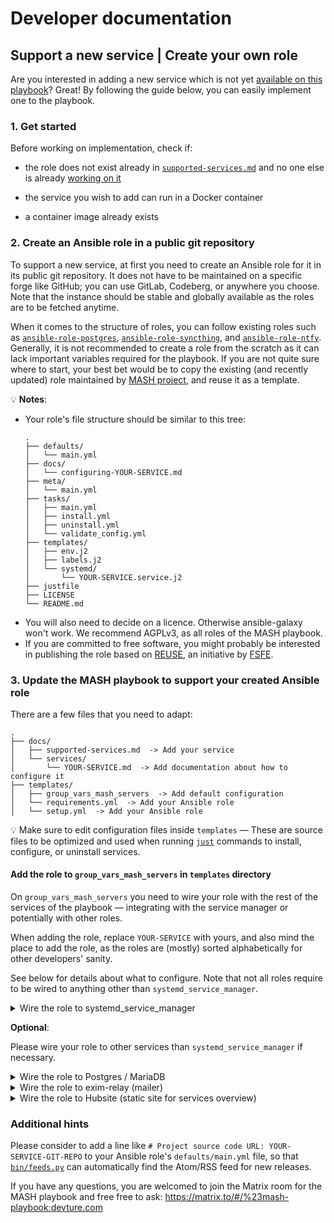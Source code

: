 <!--
SPDX-FileCopyrightText: 2024 Bergrübe
SPDX-FileCopyrightText: 2024 Slavi Pantaleev
SPDX-FileCopyrightText: 2025 Suguru Hirahara

SPDX-License-Identifier: AGPL-3.0-or-later
-->

# Developer documentation

## Support a new service | Create your own role

Are you interested in adding a new service which is not yet [available on this playbook](supported-services.md)? Great! By following the guide below, you can easily implement one to the playbook.

### 1. Get started

Before working on implementation, check if:

- the role does not exist already in [`supported-services.md`](supported-services.md) and no one else is already [working on it](https://github.com/mother-of-all-self-hosting/mash-playbook/pulls)

- the service you wish to add can run in a Docker container

- a container image already exists

### 2. Create an Ansible role in a public git repository

To support a new service, at first you need to create an Ansible role for it in its public git repository. It does not have to be maintained on a specific forge like GitHub; you can use GitLab, Codeberg, or anywhere you choose. Note that the instance should be stable and globally available as the roles are to be fetched anytime.

When it comes to the structure of roles, you can follow existing roles such as [`ansible-role-postgres`](https://github.com/mother-of-all-self-hosting/ansible-role-postgres), [`ansible-role-syncthing`](https://github.com/mother-of-all-self-hosting/ansible-role-syncthing), and [`ansible-role-ntfy`](https://github.com/mother-of-all-self-hosting/ansible-role-ntfy). Generally, it is not recommended to create a role from the scratch as it can lack important variables required for the playbook. If you are not quite sure where to start, your best bet would be to copy the existing (and recently updated) role maintained by [MASH project](https://github.com/mother-of-all-self-hosting), and reuse it as a template.

💡 **Notes**:
- Your role's file structure should be similar to this tree:
    ```
    .
    ├── defaults/
    │   └── main.yml
    ├── docs/
    │   └── configuring-YOUR-SERVICE.md
    ├── meta/
    │   └── main.yml
    ├── tasks/
    │   ├── main.yml
    │   ├── install.yml
    │   ├── uninstall.yml
    │   └── validate_config.yml
    ├── templates/
    │   ├── env.j2
    │   ├── labels.j2
    │   └── systemd/
    │       └── YOUR-SERVICE.service.j2
    ├── justfile
    ├── LICENSE
    └── README.md
    ```
- You will also need to decide on a licence. Otherwise ansible-galaxy won't work. We recommend AGPLv3, as all roles of the MASH playbook.
- If you are committed to free software, you might probably be interested in publishing the role based on [REUSE](https://reuse.software/), an initiative by [FSFE](https://fsfe.org/).

### 3. Update the MASH playbook to support your created Ansible role

There are a few files that you need to adapt:

```
.
├── docs/
│   ├── supported-services.md  -> Add your service
│   └── services/
│       └── YOUR-SERVICE.md  -> Add documentation about how to configure it
├── templates/
│   ├── group_vars_mash_servers  -> Add default configuration
│   └── requirements.yml  -> Add your Ansible role
│   └── setup.yml  -> Add your Ansible role
```

💡 Make sure to edit configuration files inside `templates` — These are source files to be optimized and used when running [`just`](just.md) commands to install, configure, or uninstall services.

#### Add the role to `group_vars_mash_servers` in `templates` directory

On `group_vars_mash_servers` you need to wire your role with the rest of the services of the playbook — integrating with the service manager or potentially with other roles.

When adding the role, replace `YOUR-SERVICE` with yours, and also mind the place to add the role, as the roles are (mostly) sorted alphabetically for other developers' sanity.

See below for details about what to configure. Note that not all roles require to be wired to anything other than `systemd_service_manager`.

<details>
<summary>Wire the role to systemd_service_manager</summary>

You have to add the role to `mash_playbook_devture_systemd_service_manager_services_list_auto_itemized` so that it is wired to `systemd_service_manager`.

See below for an example:

```yaml
# role-specific:systemd_service_manager
########################################################################
#                                                                      #
# systemd_service_manager                                              #
#                                                                      #
########################################################################

mash_playbook_devture_systemd_service_manager_services_list_auto_itemized:
  [...]
  # role-specific:YOUR-SERVICE
  - |-
    {{ ({'name': (YOUR-SERVICE_identifier + '.service'), 'priority': 2000, 'groups': ['mash', 'YOUR-SERVICE']} if YOUR-SERVICE_enabled else omit) }}
  # /role-specific:YOUR-SERVICE

[...]
########################################################################
#                                                                      #
# /systemd_service_manager                                             #
#                                                                      #
########################################################################
# /role-specific:systemd_service_manager

```
</details>

**Optional**:

Please wire your role to other services than `systemd_service_manager` if necessary.

<details>
<summary>Wire the role to Postgres / MariaDB</summary>

On this playbook Postgres is enabled by default (see [`examples/vars.yml`](../examples/vars.yml)), and you can wire your role to Postgres by adding it to the configuration for Postgres as below:

```yaml
# role-specific:postgres
########################################################################
#                                                                      #
# postgres                                                             #
#                                                                      #
########################################################################
[...]

mash_playbook_postgres_managed_databases_auto_itemized:
  [...]
  # role-specific:YOUR-SERVICE
  - |-
    {{
      ({
        'name': YOUR-SERVICE_database_name,
        'username': YOUR-SERVICE_database_username,
        'password': YOUR-SERVICE_database_password,
      } if YOUR-SERVICE_enabled else omit)
    }}
  # /role-specific:YOUR-SERVICE

  [...]
########################################################################
#                                                                      #
# /postgres                                                            #
#                                                                      #
########################################################################
# /role-specific:postgres

[...]

# role-specific:YOUR-SERVICE
########################################################################
#                                                                      #
# YOUR-SERVICE                                                         #
#                                                                      #
########################################################################

[...]

# role-specific:postgres
YOUR-SERVICE_database_hostname: "{{ postgres_identifier if postgres_enabled else '' }}"
YOUR-SERVICE_database_port: "{{ '5432' if postgres_enabled else '' }}"
YOUR-SERVICE_database_password: "{{ '%s' | format(mash_playbook_generic_secret_key) | password_hash('sha512', 'db.yourservice', rounds=655555) | to_uuid }}"
YOUR-SERVICE_database_username: "{{ YOUR-SERVICE_identifier }}"
# /role-specific:postgres

YOUR-SERVICE_container_additional_networks_auto: |
  {{
    ([postgres_identifier ~ '.service'] if postgres_enabled and YOUR-SERVICE_database_hostname == postgres_identifier else [])
  }}

########################################################################
#                                                                      #
# /YOUR-SERVICE                                                        #
#                                                                      #
########################################################################
# /role-specific:YOUR-SERVICE
```

💡 If your role requires MySQL, you can instead wire it to MariaDB on this playbook via `mash_playbook_mariadb_managed_databases_auto_itemized` in a similar way. See the [service documentation](services/mariadb.md) for details about managing a MariaDB instance.

</details>

<details>
<summary>Wire the role to exim-relay (mailer)</summary>

This playbook implements [exim-relay](https://github.com/devture/exim-relay), a SMTP mailer service.

Various services need to send out email, and exim-relay gives you a centralized place for configuring email-sending.

To wire the role to exim-relay, add the configuration for it as below:

```yaml
[...]

# role-specific:YOUR-SERVICE
########################################################################
#                                                                      #
# YOUR-SERVICE                                                         #
#                                                                      #
########################################################################

[...]

YOUR-SERVICE_container_additional_networks_auto: |
  {{
	[...]
	+
    ([exim_relay_container_network | default('mash-exim-relay')] if (exim_relay_enabled | default(false) and YOUR-SERVICE_config_mailer_smtp_addr == exim_relay_identifier | default('mash-exim-relay') and YOUR-SERVICE_container_network != exim_relay_container_network) else [])
  }}

# role-specific:exim_relay
YOUR-SERVICE_config_mailer_enabled: "{{ exim_relay_enabled }}"
YOUR-SERVICE_config_mailer_smtp_addr: "{{ exim_relay_identifier if exim_relay_enabled else '' }}"
YOUR-SERVICE_config_mailer_smtp_port: 8025
YOUR-SERVICE_config_mailer_from: "{{ exim_relay_sender_address if exim_relay_enabled else '' }}"
YOUR-SERVICE_config_mailer_protocol: "{{ 'smtp' if exim_relay_enabled else '' }}"
# /role-specific:exim_relay

########################################################################
#                                                                      #
# /YOUR-SERVICE                                                        #
#                                                                      #
########################################################################
# /role-specific:YOUR-SERVICE
```
</details>

<details>
<summary>Wire the role to Hubsite (static site for services overview)</summary>

[Hubsite](https://github.com/moan0s/hubsite) is a service which provides you with a simple static site that shows an overview of the available services.

Adding the role to Hubsite is not a hard requirement to add the role to the playbook, but it is recommended to do so, so that you (and visitors of your services) can easily navigate to the services available on your server.

To wire the role to Hubsite, add the configuration for it as below:

```yaml
[...]
# role-specific:hubsite
########################################################################
#                                                                      #
# hubsite                                                              #
#                                                                      #
########################################################################
[...]

# Services
##########
[...]

# role-specific:YOUR-SERVICE
# YOUR-SERVICE
hubsite_service_YOUR-SERVICE_enabled: "{{ YOUR-SERVICE_enabled }}"
hubsite_service_YOUR-SERVICE_name: "YOUR-SERVICE Name"
hubsite_service_YOUR-SERVICE_url: "https://{{ YOUR-SERVICE_hostname }}{{ YOUR-SERVICE_path_prefix }}"
hubsite_service_YOUR-SERVICE_logo_location: "{{ role_path }}/assets/YOUR-SERVICE.svg"
hubsite_service_YOUR-SERVICE_description: "YOUR-SERVICE Description"
hubsite_service_YOUR-SERVICE_priority: 1000
# /role-specific:YOUR-SERVICE
[...]

mash_playbook_hubsite_service_list_auto_itemized:
  [...]
  # role-specific:YOUR-SERVICE
  - |-
    {{
      ({
        'name': hubsite_service_YOUR-SERVICE_name,
        'url': hubsite_service_YOUR-SERVICE_url,
        'logo_location': hubsite_service_YOUR-SERVICE_logo_location,
        'description': hubsite_service_YOUR-SERVICE_description,
        'priority': hubsite_service_YOUR-SERVICE_priority,
      } if hubsite_service_YOUR-SERVICE_enabled else omit)
    }}
  # /role-specific:YOUR-SERVICE
[...]
```

💡 **Notes**:
- Setting a logo is optional.
- If the service of your role distributes its logo under free licenses, you can add it to [`ansible-role-hubsite/assets`](https://github.com/mother-of-all-self-hosting/ansible-role-hubsite/tree/main/assets) via a pull request.

</details>

### Additional hints

Please consider to add a line like `# Project source code URL: YOUR-SERVICE-GIT-REPO` to your Ansible role's `defaults/main.yml` file, so that [`bin/feeds.py`](/bin/feeds.py) can automatically find the Atom/RSS feed for new releases.

If you have any questions, you are welcomed to join the Matrix room for the MASH playbook and free free to ask: https://matrix.to/#/%23mash-playbook:devture.com
